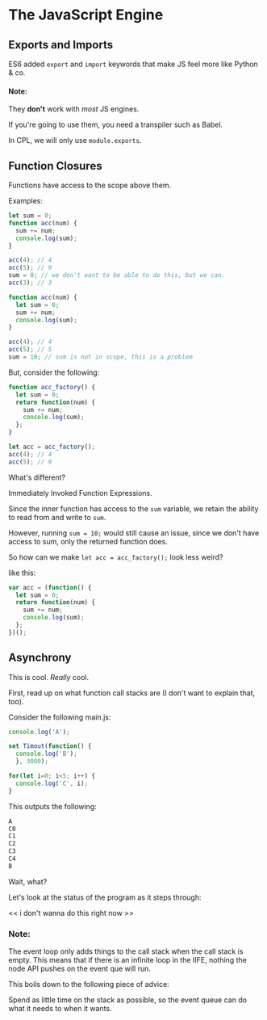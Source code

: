 # The JavaScript Engine


## Exports and Imports

ES6 added `export` and `import` keywords that make JS feel more like Python & co.

#### Note:
They **don't** work with *most* JS engines.

If you're going to use them, you need a transpiler such as Babel.

In CPL, we will only use `module.exports`.


## Function Closures

Functions have access to the scope above them.

Examples:
```javascript
let sum = 0;
function acc(num) {
  sum += num;
  console.log(sum);
}

acc(4); // 4
acc(5); // 9
sum = 0; // we don't want to be able to do this, but we can.
acc(3); // 3
```

```javascript
function acc(num) {
  let sum = 0;
  sum += num;
  console.log(sum);
}

acc(4); // 4
acc(5); // 5
sum = 10; // sum is not in scope, this is a problem
```

But, consider the following:
```javascript
function acc_factory() {
  let sum = 0;
  return function(num) {
    sum += num;
    console.log(sum);
  };
}

let acc = acc_factory();
acc(4); // 4
acc(5); // 9
```
What's different?

Immediately Invoked Function Expressions.

Since the inner function has access to the `sum` variable, we retain the ability to read from and write to `sum`.

However, running `sum = 10;` would still cause an issue, since we don't have access to sum, only the returned function does.

So how can we make `let acc = acc_factory();` look less weird?

like this:
```javascript
var acc = (function() {
  let sum = 0;
  return function(num) {
    sum += num;
    console.log(sum);
  };
})();
```

## Asynchrony

This is cool.
*Really* cool.

First, read up on what function call stacks are (I don't want to explain that, too).


Consider the following main.js:

```javascript
console.log('A');

set Timout(function() {
  console.log('B');
  }, 3000);

for(let i=0; i<5; i++) {
  console.log('C', i);
}
```
This outputs the following:
```javascript
A
C0
C1
C2
C3
C4
B
```

Wait, what?

Let's look at the status of the program as it steps through:

<< i don't wanna do this right now >>

### Note:
The event loop only adds things to the call stack when the call stack is empty.
This means that if there is an infinite loop in the IIFE, nothing the node API pushes on the event que will run.

This boils down to the following piece of advice:

Spend as little time on the stack as possible, so the event queue can do what it needs to when it wants.
